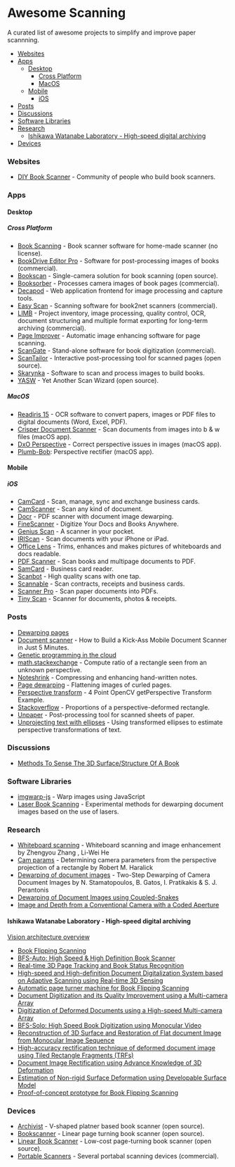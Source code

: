 # Awesome Scanning

A curated list of awesome projects to simplify and improve paper scannning.

+ [Websites](#websites)
+ [Apps](#apps)
  - [Desktop](#desktop)
    * [Cross Platform](#cross-platform)
    * [MacOS](#macos)
  - [Mobile](#mobile)
    * [iOS](#ios)
+ [Posts](#posts)
+ [Discussions](#discussions)
+ [Software Libraries](#software-libraries)
+ [Research](#research)
  - [Ishikawa Watanabe Laboratory - High-speed digital archiving](#ishikawa-watanabe-laboratory---high-speed-digital-archiving)
+ [Devices](#devices)


### Websites

- [DIY Book Scanner] - Community of people who build book scanners.

[DIY Book Scanner]: https://diybookscanner.org


### Apps

#### Desktop

##### Cross Platform

- [Book Scanning] - Book scanner software for home-made scanner (no license).
- [BookDrive Editor Pro] -
  Software for post-processing images of books (commercial).
- [Bookscan] - Single-camera solution for book scanning (open source).
- [Booksorber] - Processes camera images of book pages (commercial).
- [Decapod] - Web application frontend for image processing and capture tools.
- [Easy Scan] - Scanning software for book2net scanners (commercial).
- [LIMB] -
  Project inventory, image processing, quality control, OCR,
  document structuring and multiple format exporting
  for long-term archiving (commercial).
- [Page Improver] - Automatic image enhancing software for page scanning.
- [ScanGate] - Stand-alone software for book digitization (commercial).
- [ScanTailor] -
  Interactive post-processing tool for scanned pages (open source).
- [Skarynka] - Software to scan and process images to build books.
- [YASW] - Yet Another Scan Wizard (open source).

[BookDrive Editor Pro]: http://atiz.com/bookdrive-editor-pro
[Bookscan]: https://github.com/publicus/bookscan
[Booksorber]: http://booksorber.com
[Easy Scan]: http://book2net.net/en/products/digitization-software
[LIMB]: http://i2s-digibook.com/products/enrich/limb-digitizing-workflow
[Page Improver]: http://4digitalbooks.com/_soft_imaget.html
[ScanGate]: http://treventus.com/scangate.html
[ScanTailor]: http://scantailor.org
[Skarynka]: https://github.com/alex73/Skarynka
[YASW]: https://sourceforge.net/projects/yascanw
[Decapod]: https://github.com/Decapod/decapod
[Book Scanning]: https://github.com/Canta/book-scanning


##### MacOS

- [Readiris 15] - OCR software to convert papers, images or PDF files to digital documents (Word, Excel, PDF).
- [Crisper Document Scanner] - Scan documents from images into b \& w files (macOS app).
- [DxO Perspective] - Correct perspective issues in images (macOS app).
- [Plumb-Bob]: Perspective rectifier (macOS app).

[Crisper Document Scanner]: https://itunes.apple.com/app/id1170499100
[DxO Perspective]: http://dxo.com/us/photography/dxo-perspective
[Plumb-Bob]: http://fitplot.it/plumb-bob
[Readiris 15]: https://itunes.apple.com/us/app/readiris-15/id1070209434


#### Mobile

##### iOS

- [CamCard] - Scan, manage, sync and exchange business cards.
- [CamScanner] - Scan any kind of document.
- [Docr] - PDF scanner with document image dewarping.
- [FineScanner] - Digitize Your Docs and Books Anywhere.
- [Genius Scan] - A scanner in your pocket.
- [IRIScan] - Scan documents with your iPhone or iPad.
- [Office Lens] -
  Trims, enhances and makes pictures of whiteboards and docs readable.
- [PDF Scanner] - Scan books and multipage documents to PDF.
- [SamCard] - Business card reader.
- [Scanbot] - High quality scans with one tap.
- [Scannable] - Scan contracts, receipts and business cards.
- [Scanner Pro] - Scan paper documents into PDFs.
- [Tiny Scan] - Scanner for documents, photos & receipts.

[CamCard]: https://camcard.com
[CamScanner]: https://camscanner.com
[Docr]: https://itunes.apple.com/app/id1112445201
[FineScanner]: http://finescanner.com
[IRIScan]: http://irislink.com/EN-ROW/c1102/IRIScan-iOS---OCR-App-for-iOS.aspx
[PDF Scanner]: https://itunes.apple.com/app/id784454179
[SamCard]: http://samcard.net
[Scanbot]: https://scanbot.io
[Scannable]: https://evernote.com/products/scannable
[Scanner Pro]: https://readdle.com/products/scannerpro
[Tiny Scan]: http://www.appxy.com/tinyscan/
[Office Lens]: https://microsoft.com/en-us/store/p/office-lens/9wzdncrfj3t8
[Genius Scan]: https://thegrizzlylabs.com/genius-scan


### Posts

- [Dewarping pages]
- [Document scanner] -
  How to Build a Kick-Ass Mobile Document Scanner in Just 5 Minutes.
- [Genetic programming in the cloud]
- [math.stackexchange] -
  Compute ratio of a rectangle seen from an unknown perspective.
- [Noteshrink] - Compressing and enhancing hand-written notes.
- [Page dewarping] - Flattening images of curled pages.
- [Perspective transform] - 4 Point OpenCV getPerspective Transform Example.
- [Stackoverflow] - Proportions of a perspective-deformed rectangle.
- [Unpaper] - Post-processing tool for scanned sheets of paper.
- [Unprojecting text with ellipses] -
  Using transformed ellipses to estimate perspective transformations of text.

[Dewarping pages]: http://halfbakedmaker.org/blog/366
[Document scanner]: http://pyimagesearch.com/2014/09/01/build-kick-ass-mobile-document-scanner-just-5-minutes
[Genetic programming in the cloud]: http://halfbakedmaker.org/blog/382
[math.stackexchange]: http://math.stackexchange.com/questions/1339924/compute-ratio-of-a-rectangle-seen-from-an-unknown-perspective
[Noteshrink]: https://mzucker.github.io/2016/09/20/noteshrink.html
[Page dewarping]: https://mzucker.github.io/2016/08/15/page-dewarping.html
[Perspective transform]: http://pyimagesearch.com/2014/08/25/4-point-opencv-getperspective-transform-example
[Stackoverflow]: http://stackoverflow.com/questions/1194352/proportions-of-a-perspective-deformed-rectangle
[Unpaper]: https://github.com/Flameeyes/unpaper
[Unprojecting text with ellipses]: https://mzucker.github.io/2016/10/11/unprojecting-text-with-ellipses.html


### Discussions

- [Methods To Sense The 3D Surface/Structure Of A Book](
    https://diybookscanner.org/forum/viewtopic.php?f=17&t=788)


### Software Libraries

- [imgwarp-js] - Warp images using JavaScript
- [Laser Book Scanning] -
Experimental methods for dewarping document images based on the use of lasers.

[imgwarp-js]: https://github.com/cxcxcxcx/imgwarp-js
[Laser Book Scanning]: https://github.com/duerig/laser-dewarp


### Research

- [Whiteboard scanning] -
  Whiteboard scanning and image enhancement by Zhengyou Zhang , Li-Wei He
- [Cam params] -
  Determining camera parameters from the perspective projection of a rectangle
  by Robert M. Haralick
- [Dewarping of document images] -
  Two-Step Dewarping of Camera Document Images
  by N. Stamatopoulos, B. Gatos, I. Pratikakis & S. J. Perantonis
- [Dewarping of Document Images using Coupled-Snakes]
- [Image and Depth from a Conventional Camera with a Coded Aperture]

[Whiteboard scanning]: http://research.microsoft.com/en-us/um/people/zhang/papers/tr03-39.pdf
[Cam params]: http://portal.acm.org/citation.cfm?id=87146
[Dewarping of document images]: http://users.iit.demokritos.gr/~bgat/3337a209.pdf
[Dewarping of Document Images using Coupled-Snakes]:
https://pdfs.semanticscholar.org/3865/964b607a1ecfb0979b0fb30c5aec4a2cfcf2.pdf
[Image and Depth from a Conventional Camera with a Coded Aperture]:
  http://groups.csail.mit.edu/graphics/CodedAperture


#### Ishikawa Watanabe Laboratory - High-speed digital archiving

[Vision architecture overview]

- [Book Flipping Scanning]
- [BFS-Auto: High Speed & High Definition Book Scanner]
- [Real-time 3D Page Tracking and Book Status Recognition]
- [High-speed and High-definition Document Digitalization System based on Adaptive Scanning using Real-time 3D Sensing]
- [Automatic page turner machine for Book Flipping Scanning]
- [Document Digitization and its Quality Improvement using a Multi-camera Array]
- [Digitization of Deformed Documents using a High-speed Multi-camera Array]
- [BFS-Solo: High Speed Book Digitization using Monocular Video]
- [Reconstruction of 3D Surface and Restoration of Flat document Image from Monocular Image Sequence]
- [High-accuracy rectification technique of deformed document image using Tiled Rectangle Fragments (TRFs)]
- [Document Image Rectification using Advance Knowledge of 3D Deformation]
- [Estimation of Non-rigid Surface Deformation using Developable Surface Model]
- [Proof-of-concept prototype for Book Flipping Scanning]

[Automatic page turner machine for Book Flipping Scanning]: http://k2.t.u-tokyo.ac.jp/vision/BFSflipper/index-e.html
[BFS-Auto: High Speed & High Definition Book Scanner]: http://k2.t.u-tokyo.ac.jp/vision/BFS-Auto/index-e.html
[BFS-Solo: High Speed Book Digitization using Monocular Video]: http://k2.t.u-tokyo.ac.jp/vision/BFS-Solo/index-e.html
[Book Flipping Scanning]: http://k2.t.u-tokyo.ac.jp/vision/BFS/index-e.html
[Digitization of Deformed Documents using a High-speed Multi-camera Array]: http://k2.t.u-tokyo.ac.jp/vision/MultiBFS/index-e.html
[Document Digitization and its Quality Improvement using a Multi-camera Array]:  http://k2.t.u-tokyo.ac.jp/vision/MultiBFS_boundary/index-e.html
[Document Image Rectification using Advance Knowledge of 3D Deformation]: http://k2.t.u-tokyo.ac.jp/vision/BFS_learn/index-e.html
[Estimation of Non-rigid Surface Deformation using Developable Surface Model]: http://k2.t.u-tokyo.ac.jp/vision/developable/index-e.html
[High-accuracy rectification technique of deformed document image using Tiled Rectangle Fragments (TRFs)]: http://k2.t.u-tokyo.ac.jp/vision/TRF/index-e.html
[High-speed and High-definition Document Digitalization System based on Adaptive Scanning using Real-time 3D Sensing]: http://k2.t.u-tokyo.ac.jp/vision/HybridBFS/index-e.html
[Proof-of-concept prototype for Book Flipping Scanning]: http://k2.t.u-tokyo.ac.jp/vision/BookFlipScan/index-e.html
[Real-time 3D Page Tracking and Book Status Recognition]: http://k2.t.u-tokyo.ac.jp/vision/BFSPageTracking/index-e.html
[Reconstruction of 3D Surface and Restoration of Flat document Image from Monocular Image Sequence]: http://k2.t.u-tokyo.ac.jp/vision/MonoBFS/index-e.html
[Vision architecture overview]: http://k2.t.u-tokyo.ac.jp/vision/index-e.html


### Devices

- [Archivist] - V-shaped platner based book scanner (open source).
- [Bookscanner] - Linear page turning book scanner (open source).
- [Linear Book Scanner] - Low-cost page-turning book scanner (open source).
- [Portable Scanners] - Several portabal scanning devices (commercial).

[Archivist]: http://diybookscanner.org/archivist
[Bookscanner]: https://bookscanner.de
[Linear Book Scanner]: https://linearbookscanner.org
[Portable Scanners]: http://irislink.com/EN-ROW/c1080/IRIScan---Portable-scanners---Discover-our-range.aspx
